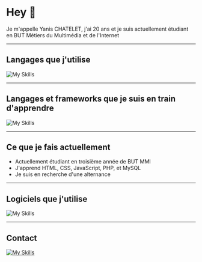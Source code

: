 # Hey 👋 
Je m'appelle Yanis CHATELET, j'ai 20 ans et je suis actuellement étudiant en BUT Métiers du Multimédia et de l'Internet

---
## Langages que j'utilise
![My Skills](https://skillicons.dev/icons?i=html,css,js,php,mysql,py)

---
## Langages et frameworks que je suis en train d'apprendre
![My Skills](https://skillicons.dev/icons?i=cs,react,nodejs,kotlin)

---
## Ce que je fais actuellement
- Actuellement étudiant en troisième année de BUT MMI
- J'apprend HTML, CSS, JavaScript, PHP, et MySQL
- Je suis en recherche d'une alternance

---
## Logiciels que j'utilise
![My Skills](https://skillicons.dev/icons?i=vscode,git,github,idea,unity,wordpress,figma,ps,discord,teams)

---
## Contact
[![My Skills](https://skillicons.dev/icons?i=linkedin)](https://www.linkedin.com/in/yanis-chatelet-73953a221)
